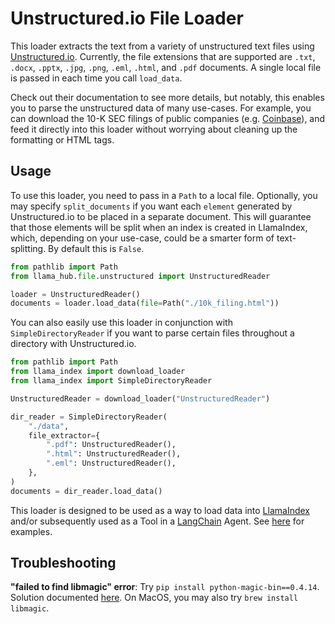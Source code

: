 # Unstructured.io File Loader

This loader extracts the text from a variety of unstructured text files using [Unstructured.io](https://github.com/Unstructured-IO/unstructured). Currently, the file extensions that are supported are `.txt`, `.docx`, `.pptx`, `.jpg`, `.png`, `.eml`, `.html`, and `.pdf` documents. A single local file is passed in each time you call `load_data`.

Check out their documentation to see more details, but notably, this enables you to parse the unstructured data of many use-cases. For example, you can download the 10-K SEC filings of public companies (e.g. [Coinbase](https://www.sec.gov/ix?doc=/Archives/edgar/data/0001679788/000167978822000031/coin-20211231.htm)), and feed it directly into this loader without worrying about cleaning up the formatting or HTML tags.

## Usage

To use this loader, you need to pass in a `Path` to a local file. Optionally, you may specify `split_documents` if you want each `element` generated by Unstructured.io to be placed in a separate document. This will guarantee that those elements will be split when an index is created in LlamaIndex, which, depending on your use-case, could be a smarter form of text-splitting. By default this is `False`.

```python
from pathlib import Path
from llama_hub.file.unstructured import UnstructuredReader

loader = UnstructuredReader()
documents = loader.load_data(file=Path("./10k_filing.html"))
```

You can also easily use this loader in conjunction with `SimpleDirectoryReader` if you want to parse certain files throughout a directory with Unstructured.io.

```python
from pathlib import Path
from llama_index import download_loader
from llama_index import SimpleDirectoryReader

UnstructuredReader = download_loader("UnstructuredReader")

dir_reader = SimpleDirectoryReader(
    "./data",
    file_extractor={
        ".pdf": UnstructuredReader(),
        ".html": UnstructuredReader(),
        ".eml": UnstructuredReader(),
    },
)
documents = dir_reader.load_data()
```

This loader is designed to be used as a way to load data into [LlamaIndex](https://github.com/run-llama/llama_index/tree/main/llama_index) and/or subsequently used as a Tool in a [LangChain](https://github.com/hwchase17/langchain) Agent. See [here](https://github.com/emptycrown/llama-hub/tree/main) for examples.

## Troubleshooting

**"failed to find libmagic" error**: Try `pip install python-magic-bin==0.4.14`. Solution documented [here](https://github.com/Yelp/elastalert/issues/1927#issuecomment-425040424). On MacOS, you may also try `brew install libmagic`.

